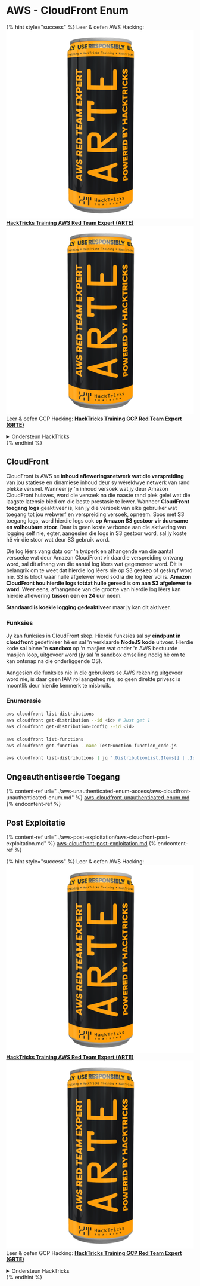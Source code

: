 # AWS - CloudFront Enum

{% hint style="success" %}
Leer & oefen AWS Hacking:<img src="../../../.gitbook/assets/image (1) (1) (1).png" alt="" data-size="line">[**HackTricks Training AWS Red Team Expert (ARTE)**](https://training.hacktricks.xyz/courses/arte)<img src="../../../.gitbook/assets/image (1) (1) (1).png" alt="" data-size="line">\
Leer & oefen GCP Hacking: <img src="../../../.gitbook/assets/image (2).png" alt="" data-size="line">[**HackTricks Training GCP Red Team Expert (GRTE)**<img src="../../../.gitbook/assets/image (2).png" alt="" data-size="line">](https://training.hacktricks.xyz/courses/grte)

<details>

<summary>Ondersteun HackTricks</summary>

* Kyk na die [**subskripsie planne**](https://github.com/sponsors/carlospolop)!
* **Sluit aan by die** 💬 [**Discord groep**](https://discord.gg/hRep4RUj7f) of die [**telegram groep**](https://t.me/peass) of **volg** ons op **Twitter** 🐦 [**@hacktricks\_live**](https://twitter.com/hacktricks_live)**.**
* **Deel hacking truuks deur PR's in te dien na die** [**HackTricks**](https://github.com/carlospolop/hacktricks) en [**HackTricks Cloud**](https://github.com/carlospolop/hacktricks-cloud) github repos.

</details>
{% endhint %}

## CloudFront

CloudFront is AWS se **inhoud afleweringsnetwerk wat die verspreiding** van jou statiese en dinamiese inhoud deur sy wêreldwye netwerk van rand plekke versnel. Wanneer jy 'n inhoud versoek wat jy deur Amazon CloudFront huisves, word die versoek na die naaste rand plek gelei wat die laagste latensie bied om die beste prestasie te lewer. Wanneer **CloudFront toegang logs** geaktiveer is, kan jy die versoek van elke gebruiker wat toegang tot jou webwerf en verspreiding versoek, opneem. Soos met S3 toegang logs, word hierdie logs ook **op Amazon S3 gestoor vir duursame en volhoubare stoor**. Daar is geen koste verbonde aan die aktivering van logging self nie, egter, aangesien die logs in S3 gestoor word, sal jy koste hê vir die stoor wat deur S3 gebruik word.

Die log lêers vang data oor 'n tydperk en afhangende van die aantal versoeke wat deur Amazon CloudFront vir daardie verspreiding ontvang word, sal dit afhang van die aantal log lêers wat gegenereer word. Dit is belangrik om te weet dat hierdie log lêers nie op S3 geskep of geskryf word nie. S3 is bloot waar hulle afgelewer word sodra die log lêer vol is. **Amazon CloudFront hou hierdie logs totdat hulle gereed is om aan S3 afgelewer te word**. Weer eens, afhangende van die grootte van hierdie log lêers kan hierdie aflewering **tussen een en 24 uur** neem.

**Standaard is koekie logging gedeaktiveer** maar jy kan dit aktiveer.

### Funksies

Jy kan funksies in CloudFront skep. Hierdie funksies sal sy **eindpunt in cloudfront** gedefinieer hê en sal 'n verklaarde **NodeJS kode** uitvoer. Hierdie kode sal binne 'n **sandbox** op 'n masjien wat onder 'n AWS bestuurde masjien loop, uitgevoer word (jy sal 'n sandbox omseiling nodig hê om te kan ontsnap na die onderliggende OS).

Aangesien die funksies nie in die gebruikers se AWS rekening uitgevoer word nie, is daar geen IAM rol aangeheg nie, so geen direkte privesc is moontlik deur hierdie kenmerk te misbruik.

### Enumerasie
```bash
aws cloudfront list-distributions
aws cloudfront get-distribution --id <id> # Just get 1
aws cloudfront get-distribution-config --id <id>

aws cloudfront list-functions
aws cloudfront get-function --name TestFunction function_code.js

aws cloudfront list-distributions | jq ".DistributionList.Items[] | .Id, .Origins.Items[].Id, .Origins.Items[].DomainName, .AliasICPRecordals[].CNAME"
```
## Ongeauthentiseerde Toegang

{% content-ref url="../aws-unauthenticated-enum-access/aws-cloudfront-unauthenticated-enum.md" %}
[aws-cloudfront-unauthenticated-enum.md](../aws-unauthenticated-enum-access/aws-cloudfront-unauthenticated-enum.md)
{% endcontent-ref %}

## Post Exploitatie

{% content-ref url="../aws-post-exploitation/aws-cloudfront-post-exploitation.md" %}
[aws-cloudfront-post-exploitation.md](../aws-post-exploitation/aws-cloudfront-post-exploitation.md)
{% endcontent-ref %}

{% hint style="success" %}
Leer & oefen AWS Hacking:<img src="../../../.gitbook/assets/image (1) (1) (1).png" alt="" data-size="line">[**HackTricks Training AWS Red Team Expert (ARTE)**](https://training.hacktricks.xyz/courses/arte)<img src="../../../.gitbook/assets/image (1) (1) (1).png" alt="" data-size="line">\
Leer & oefen GCP Hacking: <img src="../../../.gitbook/assets/image (2).png" alt="" data-size="line">[**HackTricks Training GCP Red Team Expert (GRTE)**<img src="../../../.gitbook/assets/image (2).png" alt="" data-size="line">](https://training.hacktricks.xyz/courses/grte)

<details>

<summary>Ondersteun HackTricks</summary>

* Kyk na die [**subskripsie planne**](https://github.com/sponsors/carlospolop)!
* **Sluit aan by die** 💬 [**Discord groep**](https://discord.gg/hRep4RUj7f) of die [**telegram groep**](https://t.me/peass) of **volg** ons op **Twitter** 🐦 [**@hacktricks\_live**](https://twitter.com/hacktricks_live)**.**
* **Deel hacking truuks deur PRs in te dien na die** [**HackTricks**](https://github.com/carlospolop/hacktricks) en [**HackTricks Cloud**](https://github.com/carlospolop/hacktricks-cloud) github repos.

</details>
{% endhint %}
